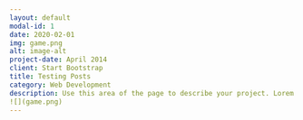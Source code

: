 ```yaml
---
layout: default
modal-id: 1
date: 2020-02-01
img: game.png
alt: image-alt
project-date: April 2014
client: Start Bootstrap
title: Testing Posts
category: Web Development
description: Use this area of the page to describe your project. Lorem ipsum dolor sit amet, consectetur adipisicing elit. Mollitia neque assumenda ipsam nihil, molestias magnam, recusandae quos quis inventore quisquam velit asperiores, vitae? Reprehenderit soluta, eos quod consequuntur itaque. Nam. 
![](game.png)
---
```

